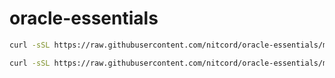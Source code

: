 # oracle-essentials
```bash
curl -sSL https://raw.githubusercontent.com/nitcord/oracle-essentials/main/install.sh | sudo bash
```
```bash
curl -sSL https://raw.githubusercontent.com/nitcord/oracle-essentials/main/fast-install.sh | sudo bash
```
